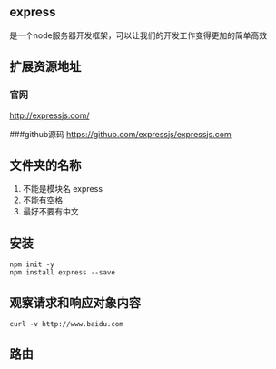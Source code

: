 ## express
是一个node服务器开发框架，可以让我们的开发工作变得更加的简单高效

## 扩展资源地址
### 官网
http://expressjs.com/

###github源码
https://github.com/expressjs/expressjs.com

## 文件夹的名称
1. 不能是模块名 express
2. 不能有空格
3. 最好不要有中文

## 安装
```
npm init -y
npm install express --save
```

## 观察请求和响应对象内容
```
curl -v http://www.baidu.com

```
## 路由
